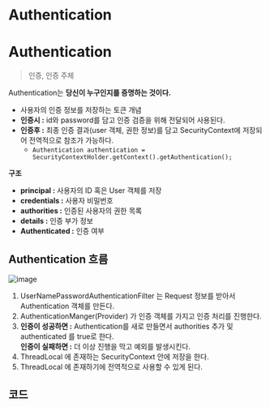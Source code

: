 Authentication
==================
# Authentication
> 인증, 인증 주체    

Authentication는 **당신이 누구인지를 증명하는 것이다.**   
* 사용자의 인증 정보를 저장하는 토큰 개념 
* **인증시 :** id와 password를 담고 인증 검증을 위해 전달되어 사용된다.   
* **인증후 :** 최종 인증 결과(user 객체, 권한 정보)를 담고 SecurityContext에 저장되어 전역적으로 참조가 가능하다.   
    * `Authentication authentication = SecurityContextHolder.getContext().getAuthentication();` 

**구조**    
* **principal :** 사용자의 ID 혹은 User 객체를 저장 
* **credentials :** 사용자 비밀번호 
* **authorities :** 인증된 사용자의 권한 목록
* **details :** 인증 부가 정보 
* **Authenticated :** 인증 여부 

## Authentication 흐름  
  
![image](https://user-images.githubusercontent.com/50267433/129443363-6e4e3d0d-b8ff-4774-a7cb-315917ab7975.png)
  
1. UserNamePasswordAuthenticationFilter 는 Request 정보를 받아서 Authentication 객체를 만든다.     
2. AuthenticationManger(Provider) 가 인증 객체를 가지고 인증 처리를 진행한다.     
3. **인증이 성공하면 :** Authentication를 새로 만들면서 authorities 추가 및 authenticated 를 true로 한다.       
   **인증이 실패하면 :** 더 이상 진행을 막고 예외를 발생시킨다.         
4. ThreadLocal 에 존재하는 SecurityContext 안에 저장을 한다.    
5. ThreadLocal 에 존재하기에 전역적으로 사용할 수 있게 된다.   

## 코드 





